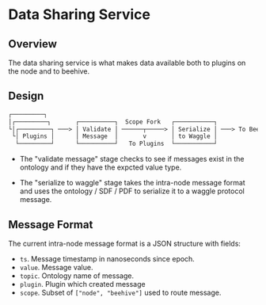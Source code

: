 # Data Sharing Service

## Overview

The data sharing service is what makes data available both to plugins on the node and to beehive.

## Design

```txt
┌─────────┐
│┌─────────┐       ┌──────────┐  Scope Fork   ┌───────────┐
└│┌─────────┐ ───> │ Validate │ ──────┬─────> │ Serialize │ ───> To Beehive
 └│ Plugins │      │ Message  │       v       │ to Waggle │
  └─────────┘      └──────────┘   To Plugins  └───────────┘
```

* The "validate message" stage checks to see if messages exist in the ontology and if they have the expcted value type.

* The "serialize to waggle" stage takes the intra-node message format and uses the ontology / SDF / PDF to serialize it to a waggle protocol message.

## Message Format

The current intra-node message format is a JSON structure with fields:

* `ts`. Message timestamp in nanoseconds since epoch. 
* `value`. Message value.
* `topic`. Ontology name of message.
* `plugin`. Plugin which created message
* `scope`. Subset of `["node", "beehive"]` used to route message.
